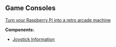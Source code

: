## Game Consoles

[Turn your Raspberry Pi into a retro arcade machine](https://www.wired.co.uk/article/retro-arcade-machine-raspberry-pi)

**Components:**

* [Joystick Information](https://www.slagcoin.com/joystick/introduction.html)
